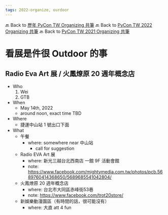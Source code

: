 ```yaml
---
tags: 2022-organize, ourdoor
---
```


🔙 Back to [歷年 PyCon TW Organizing 共筆](/ryPr7SFyP/%2FHM5mHCFKQCu7-W5ea8ITcw%3Fview)
🔙 Back to [PyCon TW 2022 Organizing 共筆](/F4qRbwIsQXWH5B6cZ6Pzyw)
🔙 Back to [PyCon TW 2021 Organizing 共筆](/Wb9vQrfJQk-5tPoPR23hwA)

# 看展是件很 Outdoor 的事
## Radio Eva Art 展 / 火鳳燎原 20 週年概念店

* Who
    1. Wei
    2. GTB
* When
    * May 14th, 2022
    * around noon, exact time TBD
* Where
    * 捷運中山站 1 號出口下面
* What
    * 午餐
        * where: somewhere near 中山站
            * call for suggestion
    * Radio EVA Art 展
        * where: 新光三越台北西南店 一館 9F 活動會館
        * note: https://www.facebook.com/mightymedia.com.tw/photos/pcb.5689760414368650/5689685541042804/
    * 火鳳燎原 20 週年概念店
        * where: 台北市大同區赤峰街53巷
        * note: https://www.facebook.com/trot20store/
    * 新娛樂動漫園區（有時間的話，很可能沒有）
        * where: 大直 att 4 fun